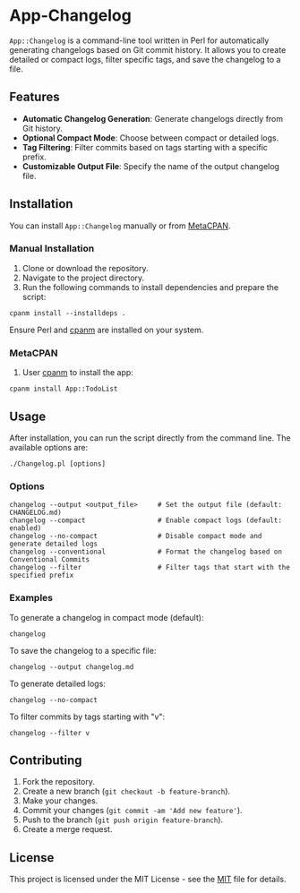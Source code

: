 # App-Changelog

`App::Changelog` is a command-line tool written in Perl for automatically generating changelogs based on Git commit history. It allows you to create detailed or compact logs, filter specific tags, and save the changelog to a file.

## Features

- **Automatic Changelog Generation**: Generate changelogs directly from Git history.
- **Optional Compact Mode**: Choose between compact or detailed logs.
- **Tag Filtering**: Filter commits based on tags starting with a specific prefix.
- **Customizable Output File**: Specify the name of the output changelog file.

## Installation

You can install `App::Changelog` manually or from [MetaCPAN](https://metacpan.org/dist/App-Changelog).

### Manual Installation

1. Clone or download the repository.
2. Navigate to the project directory.
3. Run the following commands to install dependencies and prepare the script:

```
cpanm install --installdeps .
```

Ensure Perl and [cpanm](https://metacpan.org/dist/App-cpanminus/view/lib/App/cpanminus/fatscript.pm) are installed on your system.

### MetaCPAN

1. User [cpanm](https://metacpan.org/dist/App-cpanminus/view/lib/App/cpanminus/fatscript.pm) to install the app:

```
cpanm install App::TodoList
```

## Usage

After installation, you can run the script directly from the command line. The available options are:

```
./Changelog.pl [options]
```

### Options

```
changelog --output <output_file>     # Set the output file (default: CHANGELOG.md)
changelog --compact                  # Enable compact logs (default: enabled)
changelog --no-compact               # Disable compact mode and generate detailed logs
changelog --conventional             # Format the changelog based on Conventional Commits
changelog --filter                   # Filter tags that start with the specified prefix
```

### Examples

To generate a changelog in compact mode (default):

```
changelog
```

To save the changelog to a specific file:

```
changelog --output changelog.md
```

To generate detailed logs:

```
changelog --no-compact
```

To filter commits by tags starting with "v":

```
changelog --filter v
```

## Contributing

1. Fork the repository.
2. Create a new branch (`git checkout -b feature-branch`).
3. Make your changes.
4. Commit your changes (`git commit -am 'Add new feature'`).
5. Push to the branch (`git push origin feature-branch`).
6. Create a merge request.

## License

This project is licensed under the MIT License - see the [MIT](https://github.com/luizvilasboas/App-Changelog/blob/main/LICENSE) file for details.
